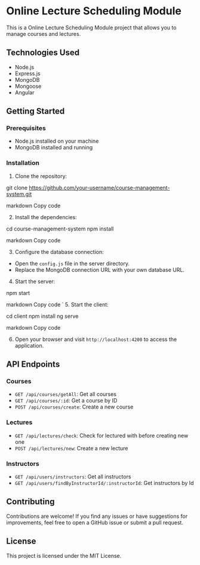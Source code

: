 # Online Lecture Scheduling Module

This is a Online Lecture Scheduling Module project that allows you to manage courses and lectures.

## Technologies Used

- Node.js
- Express.js
- MongoDB
- Mongoose
- Angular

## Getting Started

### Prerequisites

- Node.js installed on your machine
- MongoDB installed and running

### Installation

1. Clone the repository:

git clone https://github.com/your-username/course-management-system.git

markdown
Copy code

2. Install the dependencies:

cd course-management-system
npm install

markdown
Copy code

3. Configure the database connection:

- Open the `config.js` file in the server directory.
- Replace the MongoDB connection URL with your own database URL.

4. Start the server:

npm start

markdown
Copy code
`
5. Start the client:

cd client
npm install
ng serve

markdown
Copy code

6. Open your browser and visit `http://localhost:4200` to access the application.

## API Endpoints

### Courses

- `GET /api/courses/getAll`: Get all courses
- `GET /api/courses/:id`: Get a course by ID
- `POST /api/courses/create`: Create a new course

### Lectures

- `GET /api/lectures/check`: Check for lectured with before creating new one
- `POST /api/lectures/new`: Create a new lecture

### Instructors

- `GET /api/users/instructors`: Get all instructors
- `GET /api/users/findByInstructorId/:instructorId`: Get instructors by Id

## Contributing

Contributions are welcome! If you find any issues or have suggestions for improvements, feel free to open a GitHub issue or submit a pull request.

## License

This project is licensed under the MIT License.